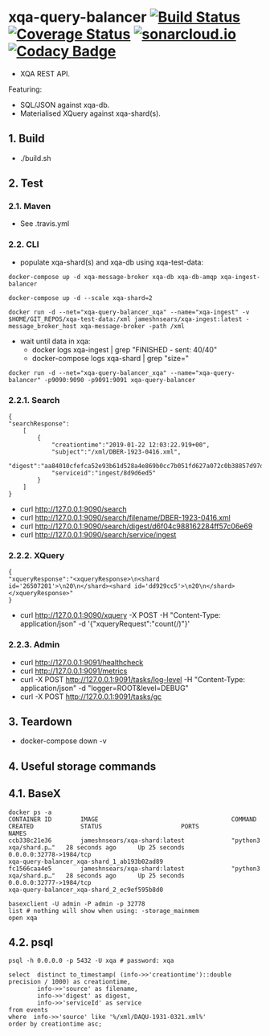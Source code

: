 # xqa-query-balancer [![Build Status](https://travis-ci.org/jameshnsears/xqa-query-balancer.svg?branch=master)](https://travis-ci.org/jameshnsears/xqa-query-balancer) [![Coverage Status](https://coveralls.io/repos/github/jameshnsears/xqa-query-balancer/badge.svg?branch=master)](https://coveralls.io/github/jameshnsears/xqa-query-balancer?branch=master) [![sonarcloud.io](https://sonarcloud.io/api/project_badges/measure?project=jameshnsears_xqa-query-balancer&metric=alert_status)](https://sonarcloud.io/dashboard?id=jameshnsears_xqa-query-balancer) [![Codacy Badge](https://api.codacy.com/project/badge/Grade/4dbb854a0f774b85898d5c36fb0a9032)](https://www.codacy.com/app/jameshnsears/xqa-query-balancer?utm_source=github.com&amp;utm_medium=referral&amp;utm_content=jameshnsears/xqa-query-balancer&amp;utm_campaign=Badge_Grade)
* XQA REST API.

Featuring:
* SQL/JSON against xqa-db.
* Materialised XQuery against xqa-shard(s).

## 1. Build
* ./build.sh

## 2. Test

### 2.1. Maven
* See .travis.yml

### 2.2. CLI 
* populate xqa-shard(s) and xqa-db using xqa-test-data:
```
docker-compose up -d xqa-message-broker xqa-db xqa-db-amqp xqa-ingest-balancer

docker-compose up -d --scale xqa-shard=2

docker run -d --net="xqa-query-balancer_xqa" --name="xqa-ingest" -v $HOME/GIT_REPOS/xqa-test-data:/xml jameshnsears/xqa-ingest:latest -message_broker_host xqa-message-broker -path /xml
```
* wait until data in xqa:
    * docker logs xqa-ingest | grep "FINISHED - sent: 40/40"
    * docker-compose logs xqa-shard | grep "size="
```
docker run -d --net="xqa-query-balancer_xqa" --name="xqa-query-balancer" -p9090:9090 -p9091:9091 xqa-query-balancer 
```

### 2.2.1. Search
```
{
"searchResponse":
    [
        {
            "creationtime":"2019-01-22 12:03:22.919+00",
            "subject":"/xml/DBER-1923-0416.xml",
            "digest":"aa84010cfefca52e93b61d528a4e869b0cc7b051fd627a072c0b38857d97d8b5",
            "serviceid":"ingest/8d9d6ed5"
        }
    ]
}
```

* curl http://127.0.0.1:9090/search
* curl http://127.0.0.1:9090/search/filename/DBER-1923-0416.xml
* curl http://127.0.0.1:9090/search/digest/d6f04c988162284ff57c06e69
* curl http://127.0.0.1:9090/search/service/ingest

### 2.2.2. XQuery
```
{
"xqueryResponse":"<xqueryResponse>\n<shard id='26507201'>\n20\n</shard><shard id='dd929cc5'>\n20\n</shard></xqueryResponse>"
}
```
* curl http://127.0.0.1:9090/xquery -X POST -H "Content-Type: application/json" -d '{"xqueryRequest":"count(/)"}'

### 2.2.3. Admin
* curl http://127.0.0.1:9091/healthcheck
* curl http://127.0.0.1:9091/metrics
* curl -X POST http://127.0.0.1:9091/tasks/log-level -H "Content-Type: application/json" -d "logger=ROOT&level=DEBUG"
* curl -X POST http://127.0.0.1:9091/tasks/gc

## 3. Teardown
* docker-compose down -v

## 4. Useful storage commands
## 4.1. BaseX
```
docker ps -a
CONTAINER ID        IMAGE                                     COMMAND                  CREATED             STATUS                      PORTS                                                                 NAMES
ccb338c21e36        jameshnsears/xqa-shard:latest             "python3 xqa/shard.p…"   28 seconds ago      Up 25 seconds               0.0.0.0:32778->1984/tcp                                               xqa-query-balancer_xqa-shard_1_ab193b02ad89
fc1566caa4e5        jameshnsears/xqa-shard:latest             "python3 xqa/shard.p…"   28 seconds ago      Up 25 seconds               0.0.0.0:32777->1984/tcp                                               xqa-query-balancer_xqa-shard_2_ec9ef595b8d0

basexclient -U admin -P admin -p 32778
list # nothing will show when using: -storage_mainmem
open xqa

```

## 4.2. psql
```
psql -h 0.0.0.0 -p 5432 -U xqa # password: xqa

select  distinct to_timestamp( (info->>'creationtime')::double precision / 1000) as creationtime,
        info->>'source' as filename,
        info->>'digest' as digest,
        info->>'serviceId' as service
from events
where  info->>'source' like '%/xml/DAQU-1931-0321.xml%'
order by creationtime asc;
```
